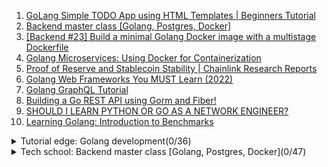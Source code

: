 1. [GoLang Simple TODO App using HTML Templates | Beginners Tutorial](https://youtu.be/UeUDGEa0AX4)
1. [Backend master class [Golang, Postgres, Docker]](https://youtube.com/playlist?list=PLy_6D98if3ULEtXtNSY_2qN21VCKgoQAE)
1. [[Backend #23] Build a minimal Golang Docker image with a multistage Dockerfile](https://youtu.be/p1dwLKAxUxA)
1. [Golang Microservices: Using Docker for Containerization](https://youtu.be/u_ayzie9pAQ)
1. [Proof of Reserve and Stablecoin Stability | Chainlink Research Reports](https://youtu.be/c2fnSbgUxTY)
1. [Golang Web Frameworks You MUST Learn (2022)](https://youtu.be/OriRkNWHWa0)
1. [Golang GraphQL Tutorial](https://youtube.com/playlist?list=PLzQWIQOqeUSNwXcneWYJHUREAIucJ5UZn)
1. [Building a Go REST API using Gorm and Fiber!](https://youtu.be/Iq2qT0fRhAA)
1. [SHOULD I LEARN PYTHON OR GO AS A NETWORK ENGINEER?](https://www.simplepacket.net/2020/10/21/should-i-learn-python-or-go-as-a-network-engineer/)
1. [Learning Golang: Introduction to Benchmarks](https://youtu.be/u6dpEuJ7tB8)

<details>
<summary>Tutorial edge: Golang development(0/36)</summary>

1. []()
</details>

<details>
<summary>Tech school: Backend master class [Golang, Postgres, Docker](0/47)</summary>

1. []()
</details>
